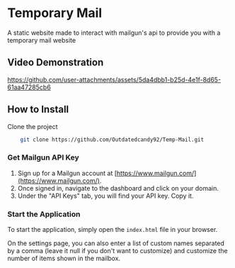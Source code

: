 

# Temporary Mail

A static website made to interact with mailgun's api to provide you with a temporary mail website



## Video Demonstration

https://github.com/user-attachments/assets/5da4dbb1-b25d-4e1f-8d65-61aa47285cb6



## How to Install

Clone the project

```bash
    git clone https://github.com/Outdatedcandy92/Temp-Mail.git
```

### Get Mailgun API Key

1. Sign up for a Mailgun account at [https://www.mailgun.com/](https://www.mailgun.com/).
2. Once signed in, navigate to the dashboard and click on your domain.
3. Under the "API Keys" tab, you will find your API key. Copy it.

### Start the Application

To start the application, simply open the `index.html` file in your browser.

On the settings page, you can also enter a list of custom names separated by a comma (leave it null if you don't want to customize) and customize the number of items shown in the mailbox.

